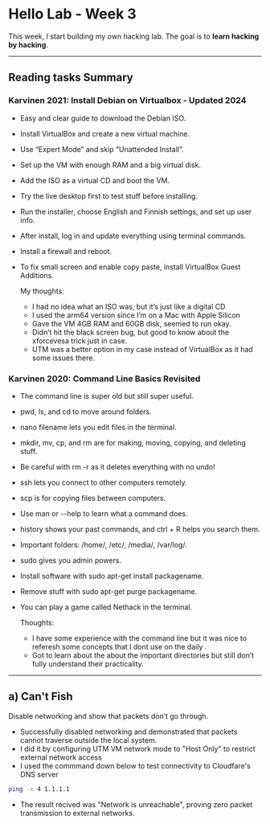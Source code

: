 # Hello Lab - Week 3
This week, I start building my own hacking lab. The goal is to **learn hacking by hacking**.  

---

## Reading tasks Summary

### Karvinen 2021: Install Debian on Virtualbox - Updated 2024
- Easy and clear guide to download the Debian ISO.
- Install VirtualBox and create a new virtual machine.
- Use “Expert Mode” and skip “Unattended Install”.
- Set up the VM with enough RAM and a big virtual disk.
- Add the ISO as a virtual CD and boot the VM.
- Try the live desktop first to test stuff before installing.
- Run the installer, choose English and Finnish settings, and set up user info.
- After install, log in and update everything using terminal commands.
- Install a firewall and reboot.
- To fix small screen and enable copy paste, install VirtualBox Guest Additions.

  My thoughts:
  - I had no idea what an ISO was, but it’s just like a digital CD
  - I used the arm64 version since I’m on a Mac with Apple Silicon
  - Gave the VM 4GB RAM and 60GB disk, seemed to run okay.
  - Didn’t hit the black screen bug, but good to know about the xforcevesa trick just in case.
  - UTM was a better option in my case instead of VirtualBox as it had some issues there.
  
  
### Karvinen 2020: Command Line Basics Revisited
- The command line is super old but still super useful.
- pwd, ls, and cd to move around folders.
- nano filename lets you edit files in the terminal.
- mkdir, mv, cp, and rm are for making, moving, copying, and deleting stuff.
- Be careful with rm -r as it deletes everything with no undo!
- ssh lets you connect to other computers remotely.
- scp is for copying files between computers.
- Use man or --help to learn what a command does.
- history shows your past commands, and ctrl + R helps you search them.
- Important folders: /home/, /etc/, /media/, /var/log/.
- sudo gives you admin powers.
- Install software with sudo apt-get install packagename.
- Remove stuff with sudo apt-get purge packagename.
- You can play a game called Nethack in the terminal.

  Thoughts:
  - I have some experience with the command line but it was nice to referesh some concepts that I dont use on the daily .
  - Got to learn about the about the important directories but still don’t fully understand their practicality.

---

## a) Can't Fish
Disable networking and show that packets don’t go through.  

- Successfully disabled networking and demonstrated that packets cannot traverse outside the local system.
- I did it by configuring UTM VM network mode to "Host Only" to restrict external network access
- I used the commmand down below to test connectivity to Cloudfare's DNS server
 
```bash
ping -c 4 1.1.1.1
```

- The result recived was "Network is unreachable", proving zero packet transmission to external networks.
  

